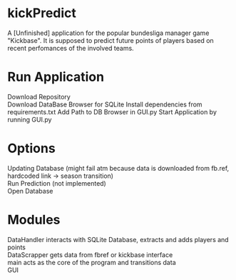 # kickPredict
A [Unfinished] application for the popular bundesliga manager game "Kickbase". It is supposed to predict future points of players based on recent perfomances of the involved teams.

# Run Application
Download Repository  
Download DataBase Browser for SQLite
Install dependencies from requirements.txt
Add Path to DB Browser in GUI.py
Start Application by running GUI.py  

# Options
Updating Database (might fail atm because data is downloaded from fb.ref, hardcoded link -> season transition)  
Run Prediction (not implemented)  
Open Database  

# Modules
DataHandler interacts with SQLite Database, extracts and adds players and points  
DataScrapper gets data from fbref or kickbase interface  
main acts as the core of the program and transitions data  
GUI




